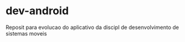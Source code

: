 # dev-android

Reposit para evolucao do aplicativo da discipl de  desenvolvimento de  sistemas moveis
